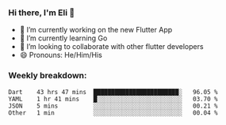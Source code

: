 ### Hi there, I'm Eli 👋
- 🔭 I’m currently working on the new Flutter App
- 🌱 I’m currently learning Go
- 🦄 I’m looking to collaborate with other flutter developers
- 😄 Pronouns: He/Him/His

### Weekly breakdown:
<!--START_SECTION:waka-->
```text
Dart    43 hrs 47 mins  ████████████████████████░   96.05 % 
YAML    1 hr 41 mins    █░░░░░░░░░░░░░░░░░░░░░░░░   03.70 % 
JSON    5 mins          ░░░░░░░░░░░░░░░░░░░░░░░░░   00.21 % 
Other   1 min           ░░░░░░░░░░░░░░░░░░░░░░░░░   00.04 % 
```
<!--END_SECTION:waka-->
